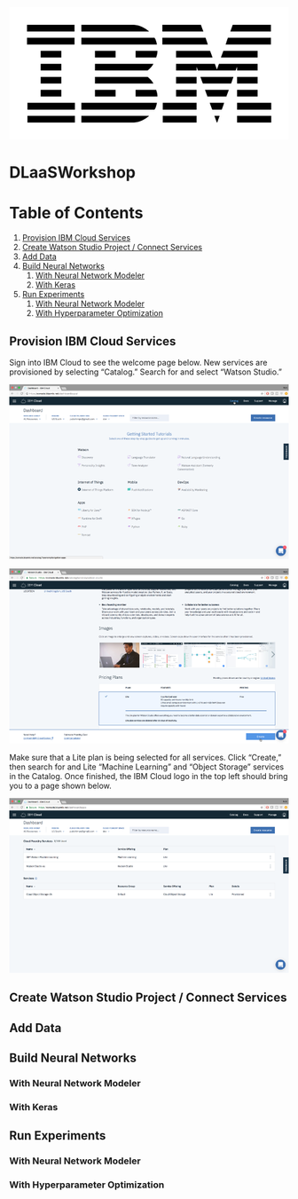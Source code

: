<p align="center"><img src="images/IBM.png"</p>

# DLaaSWorkshop
# Table of Contents
1. [Provision IBM Cloud Services](#provision)
2. [Create Watson Studio Project / Connect Services](#create)
3. [Add Data](#add)
4. [Build Neural Networks](#build)
	1. [With Neural Network Modeler](#wnnm1)
	2. [With Keras](#wkeras)
5. [Run Experiments](#run)
	1. [With Neural Network Modeler](#wnnm2)
	2. [With Hyperparameter Optimization](#whpo)


## Provision IBM Cloud Services  <a name="provision"></a>
Sign into IBM Cloud to see the welcome page below. New services are provisioned by selecting “Catalog.” Search for and select “Watson Studio.”

<p align="center"><img src="images/Picture1.png"</p>
<p align="center"><img src="images/Picture2.png"</p>

Make sure that a Lite plan is being selected for all services. Click “Create,” then search for and Lite “Machine Learning” and “Object Storage” services in the Catalog. Once finished, the IBM Cloud logo in the top left should bring you to a page shown below.

<p align="center"><img src="images/Picture3.png"</p>

## Create Watson Studio Project / Connect Services <a name="create"></a>
## Add Data <a name="add"></a>
## Build Neural Networks <a name="build"></a>
### With Neural Network Modeler <a name="wnnm1"></a>
### With Keras <a name="wkeras"></a>
## Run Experiments <a name="run"></a>
### With Neural Network Modeler <a name="wnnm2"></a>
### With Hyperparameter Optimization <a name="whpo"></a>
  
